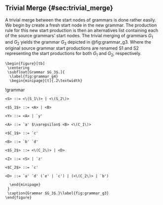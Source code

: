 ## Trivial Merge {#sec:trivial_merge}

A trivial merge between the start nodes of grammars is done rather easily. We begin by create a fresh start node in the new grammar. The production rule for this new start production is then an alternatives list containing each of the source grammars' start nodes. The trivial merging of grammars $G_1$ and $G_2$ yields the grammar $G_3$ depicted in @fig:grammar_g3. Where the original source grammar start productions are renamed S1 and S2 representing the start productions for both $G_1$ and $G_2$, respectively.

```{=latex}
\begin{figure}[tb]
 \centering
 \subfloat[Grammar $G_3$.]{
  \label{fig:grammar_g4}
  \begin{minipage}[t]{.2\textwidth}
```
!grammar
~~~
<S> ::= <\(S_1\)> | <\(S_2\)>

<$S_1$> ::= <A> | <B>

<Y> ::= <A> | `y'

<A> ::= `a' $\varepsilon$ <B> <\(C_1\)>

<$C_1$> ::= `c'

<B> ::= `b' `d'

<$S_2$> ::= <\(C_2\)> | <D>

<Z> ::= <S> | `z'

<$C_2$> ::= `c'

<D> ::= `a' `d' (`e' | `c') | (<\(C_2\)> | `b')
~~~
```{=latex}
  \end{minipage}
 }
 \caption{Grammar $G_3$.}\label{fig:grammar_g3}
\end{figure}
```
